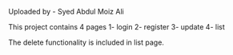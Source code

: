 Uploaded by - Syed Abdul Moiz Ali

This project contains 4 pages 
1- login
2- register
3- update 
4- list

The delete functionality is included in list page.
